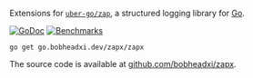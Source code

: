 Extensions for [`uber-go/zap`](https://github.com/uber-go/zap), a structured
logging library for [Go](https://golang.org/).

[![GoDoc](https://godoc.org/go.bobheadxi.dev/zapx?status.svg)](https://godoc.org/go.bobheadxi.dev/zapx)
[![Benchmarks](https://img.shields.io/website/https/zapx.bobheadxi.dev/benchmarks?down_color=lightgrey&down_message=offline&label=benchmarks&up_color=green&up_message=available)](https://zapx.bobheadxi.dev/benchmarks)

```
go get go.bobheadxi.dev/zapx/zapx
```

The source code is available at [github.com/bobheadxi/zapx](https://github.com/bobheadxi/zapx).
